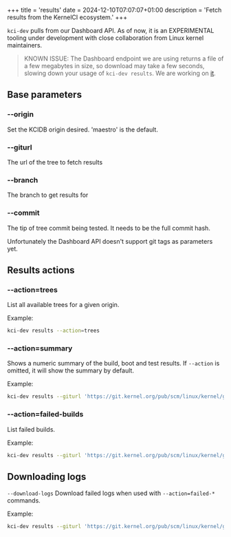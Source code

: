 +++
title = 'results'
date = 2024-12-10T07:07:07+01:00
description = 'Fetch results from the KernelCI ecosystem.'
+++

`kci-dev` pulls from our Dashboard API. As of now, it is an EXPERIMENTAL tooling under development with close collaboration from Linux kernel maintainers.

> KNOWN ISSUE: The Dashboard endpoint we are using returns a file of a few megabytes in size, so download may take
a few seconds, slowing down your usage of `kci-dev results`. We are working on [it](https://github.com/kernelci/dashboard/issues/661).

## Base parameters

### --origin

Set the KCIDB origin desired. 'maestro' is the default.

### --giturl

The url of the tree to fetch results

### --branch

The branch to get results for

### --commit

The tip of tree commit being tested. It needs to be the full commit hash.

Unfortunately the Dashboard API doesn't support git tags as parameters yet.

## Results actions

### --action=trees

List all available trees for a given origin.

Example:

```sh
kci-dev results --action=trees
```

### --action=summary

Shows a numeric summary of the build, boot and test results.
If `--action` is omitted, it will show the summary by default.

Example:

```sh
kci-dev results --giturl 'https://git.kernel.org/pub/scm/linux/kernel/git/next/linux-next.git' --branch master --commit  d1486dca38afd08ca279ae94eb3a397f10737824 --action=summary
```

### --action=failed-builds

List failed builds.

Example:

```sh
kci-dev results --giturl 'https://git.kernel.org/pub/scm/linux/kernel/git/next/linux-next.git' --branch master --commit  d1486dca38afd08ca279ae94eb3a397f10737824 --action failed-builds
```

## Downloading logs

`--download-logs` Download failed logs when used with `--action=failed-*` commands.

Example:
```sh
kci-dev results --giturl 'https://git.kernel.org/pub/scm/linux/kernel/git/next/linux-next.git' --branch master --commit  d1486dca38afd08ca279ae94eb3a397f10737824 --action failed-builds --download-logs
```




